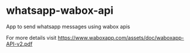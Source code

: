 # whatsapp-wabox-api
App to send whatsapp messages using wabox apis

For more details visit https://www.waboxapp.com/assets/doc/waboxapp-API-v2.pdf

